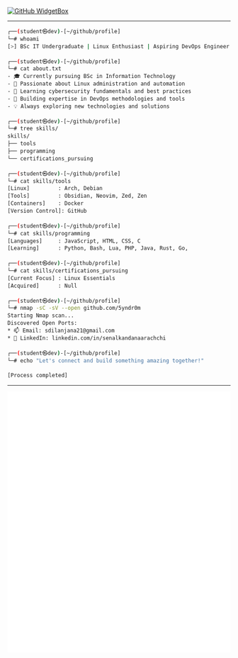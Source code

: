 [![GitHub WidgetBox](https://github-widgetbox.vercel.app/api/profile?username=5yndr0m&data=followers,repositories,commits&theme=darkmode)](https://github.com/Jurredr/github-widgetbox)

---

```bash
┌──(student㉿dev)-[~/github/profile]
└─# whoami
[>] BSc IT Undergraduate | Linux Enthusiast | Aspiring DevOps Engineer

┌──(student㉿dev)-[~/github/profile]
└─# cat about.txt
- 🎓 Currently pursuing BSc in Information Technology
- 🐧 Passionate about Linux administration and automation
- 🔐 Learning cybersecurity fundamentals and best practices
- 🚀 Building expertise in DevOps methodologies and tools
- 💡 Always exploring new technologies and solutions

┌──(student㉿dev)-[~/github/profile]
└─# tree skills/
skills/
├── tools
├── programming
└── certifications_pursuing

┌──(student㉿dev)-[~/github/profile]
└─# cat skills/tools
[Linux]         : Arch, Debian
[Tools]         : Obsidian, Neovim, Zed, Zen
[Containers]    : Docker
[Version Control]: GitHub

┌──(student㉿dev)-[~/github/profile]
└─# cat skills/programming
[Languages]     : JavaScript, HTML, CSS, C
[Learning]      : Python, Bash, Lua, PHP, Java, Rust, Go,

┌──(student㉿dev)-[~/github/profile]
└─# cat skills/certifications_pursuing
[Current Focus] : Linux Essentials
[Acquired]      : Null

┌──(student㉿dev)-[~/github/profile]
└─# nmap -sC -sV --open github.com/5yndr0m
Starting Nmap scan...
Discovered Open Ports:
* 📫 Email: sdilanjana21@gmail.com
* 💼 LinkedIn: linkedin.com/in/senalkandanaarachchi

┌──(student㉿dev)-[~/github/profile]
└─# echo "Let's connect and build something amazing together!"

[Process completed]
```
---

<p align="center">
  <img align="left" src="https://raw.githubusercontent.com/5yndr0m/github-stats/master/generated/overview.svg#gh-dark-mode-only" />
  <img align="right" src="https://raw.githubusercontent.com/5yndr0m/github-stats/master/generated/languages.svg#gh-dark-mode-only" />
</p>

<!-- ![](https://raw.githubusercontent.com/5yndr0m/github-stats/master/generated/overview.svg#gh-dark-mode-only)
![](https://raw.githubusercontent.com/5yndr0m/github-stats/master/generated/languages.svg#gh-dark-mode-only) -->
